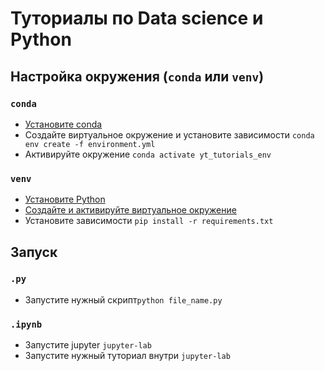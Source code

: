 # Туториалы по Data science и Python

## Настройка окружения (`conda` или `venv`)
### `conda`
* [Установите conda](https://docs.conda.io/en/latest/miniconda.html)
* Создайте виртуальное окружение и установите зависимости `conda env create -f environment.yml`
* Активируйте окружение `conda activate yt_tutorials_env`
### `venv`
* [Установите Python](https://www.python.org/downloads/)
* [Создайте и активируйте виртуальное окружение](https://packaging.python.org/guides/installing-using-pip-and-virtual-environments/#creating-a-virtual-environment)
* Установите зависимости `pip install -r requirements.txt`

## Запуск
### `.py`
* Запустите нужный скрипт`python file_name.py`
### `.ipynb`
* Запустите jupyter `jupyter-lab`
* Запустите нужный туториал внутри `jupyter-lab`
